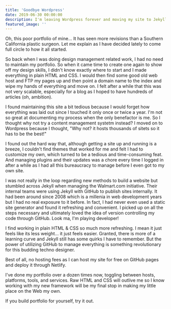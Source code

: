 ```yaml
---
title: 'Goodbye Wordpress'
date: 2019-06-30 00:00:00
description: I'm leaving Wordpress forever and moving my site to Jekyll
featured_image: ''
---
```


Oh, this poor portfolio of mine... It has seen more revisions than a Southern California plastic surgeon. Let me explain as I have decided lately to come full circle to how it all started.

So back when I was doing design management related work, I had no need to maintain my portfolio. So when it came time to create one again to show off my design skills, I didn't know exactly where to start and I made everything in plain HTML and CSS. I would then find some good old web host and FTP my pages up and then point a domain name to the index and wipe my hands of everything and move on. I felt after a while that this was not very scalable, especially for a blog as I hoped to have hundreds of articles (oh, ambition).

I found maintaining this site a bit tedious because I would forget how everything was laid out since I touched it only once or twice a year. I'm not so great at documenting my process when the only benefactor is me. So I thought why not try a content management systetm instead? I moved on to Wordpress because I thought, "Why not? it hosts thousands of sitets so it has to be the best!"

I found out the hard way that, although getting a site up and running is a breeze, I couldn't find themes that worked for me and felt I had to customize my own, which turned to be a tedious and time-consuming feat. And managing plugins and their updates was a chore every time I logged in after a while as I had all this bureaucracy to manage before I even got to my own site.

I was not really in the loop regarding new methods to build a website but stumbled across Jekyll when managing the Walmart.com initiative. Their internal teams were using Jekyll with GitHub to publish sites internally. It had been around since 2008 which is a millenia in web development years but I had no real exposure to it before. In fact, I had never even used a static site generator and found it refreshing and convenient. I picked up on all the steps necessary and ultimately loved the idea of version controlling my code through GitHub. Look ma, I'm playing developer!

I find working in plain HTML & CSS so much more refreshing. I mean it just feels like its less weight... it just feels easier. Granted, there is more of a learning curve and Jekyll still has some quirks I have to remember. But the power of utilizing GitHub to manage everything is something revolutionary for this budding techno designer.

Best of all, no hosting fees as I can host my site for free on GitHub pages and deploy it through Netlify.

I've done my portfolio over a dozen times now, toggling between hosts, platforms, tools, and services. Raw HTML and CSS will outlive me so I know working with my new framework will be my final stop in making my little place on the Web my own.

If you build portfolio for yourself, try it out.
